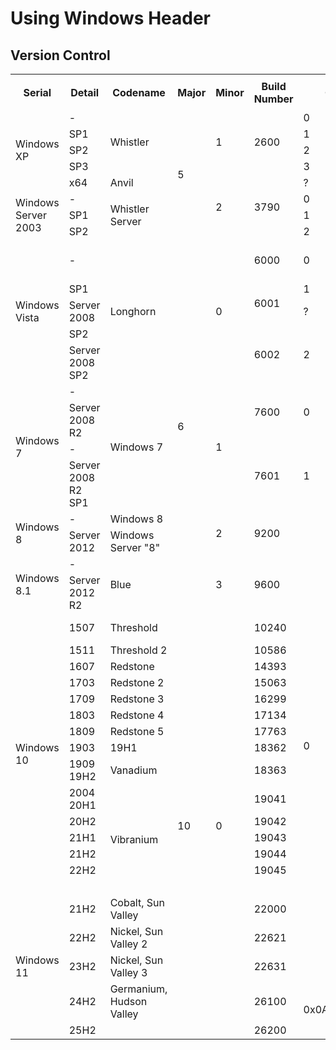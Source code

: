 # Using Windows Header

## Version Control

<table>
    <tr>
        <th rowspan="2">Serial</th>
        <th rowspan="2">Detail</th>
        <th rowspan="2">Codename</th>
        <th rowspan="2">Major</th>
        <th rowspan="2">Minor</th>
        <th rowspan="2">Build Number</th>
        <th rowspan="2">CSD</th>
        <th colspan="2">_WIN32_WINNT</th>
        <th colspan="2">NTDDI_VERSION</th>
    </tr>
    <tr>
        <th>Value</th>
        <th>Name</th>
        <th>Value</th>
        <th>Name</th>
    </tr>
    <tr>
        <td rowspan="5">Windows XP</td>
        <td>-</td>
        <td rowspan="4">Whistler</td>
        <td rowspan="8">5</td>
        <td rowspan="4">1</td>
        <td rowspan="4">2600</td>
        <td>0</td>
        <td rowspan="4">0x0501</td>
        <td rowspan="4">_WIN32_WINNT_WINXP</td>
        <td>0x05010000</td>
        <td>NTDDI_WINXP</td>
    </tr>
    <tr>
        <td>SP1</td>
        <td>1</td>
        <td>0x05010100</td>
        <td>NTDDI_WINXPSP1</td>
    </tr>
    <tr>
        <td>SP2</td>
        <td>2</td>
        <td>0x05010200</td>
        <td>NTDDI_WINXPSP2</td>
    </tr>
    <tr>
        <td>SP3</td>
        <td>3</td>
        <td>0x05010300</td>
        <td>NTDDI_WINXPSP3</td>
    </tr>
    <tr>
        <td>x64</td>
        <td>Anvil</td>
        <td rowspan="4">2</td>
        <td rowspan="4">3790</td>
        <td>?</td>
        <td rowspan="4">0x0502</td>
        <td>-</td>
        <td rowspan="2">0x05020000</td>
        <td>-</td>
    </tr>
    <tr>
        <td rowspan="3">Windows Server 2003</td>
        <td>-</td>
        <td rowspan="3">Whistler Server</td>
        <td>0</td>
        <td rowspan="3">_WIN32_WINNT_WS03</td>
        <td>NTDDI_WS03</td>
    </tr>
    <tr>
        <td>SP1</td>
        <td>1</td>
        <td>0x05020100</td>
        <td>NTDDI_WS03SP1</td>
    </tr>
    <tr>
        <td>SP2</td>
        <td>2</td>
        <td>0x05020200</td>
        <td>NTDDI_WS03SP2</td>
    </tr>
    <tr>
        <td rowspan="5">Windows Vista</td>
        <td>-</td>
        <td rowspan="5">Longhorn</td>
        <td rowspan="13">6</td>
        <td rowspan="5">0</td>
        <td>6000</td>
        <td>0</td>
        <td rowspan="5">0x0600</td>
        <td rowspan="5">_WIN32_WINNT_LONGHORN<br>_WIN32_WINNT_WIN6<br>_WIN32_WINNT_VISTA<br>_WIN32_WINNT_WS08</td>
        <td>0x06000000</td>
        <td>NTDDI_LONGHORN<br>NTDDI_WIN6<br>NTDDI_VISTA</td>
    </tr>
    <tr>
        <td>SP1</td>
        <td rowspan="2">6001</td>
        <td>1</td>
        <td rowspan="2">0x06000100</td>
        <td rowspan="2">NTDDI_WIN6SP1<br>NTDDI_VISTASP1<br>NTDDI_WS08</td>
    </tr>
    <tr>
        <td>Server 2008</td>
        <td>?</td>
    </tr>
    <tr>
        <td>SP2</td>
        <td rowspan="2">6002</td>
        <td rowspan="2">2</td>
        <td rowspan="2">0x06000200</td>
        <td rowspan="2">NTDDI_WIN6SP2<br>NTDDI_VISTASP2<br>NTDDI_WS08SP2</td>
    </tr>
    <tr>
        <td>Server 2008 SP2</td>
    </tr>
    <tr>
        <td rowspan="4">Windows 7</td>
        <td>-</td>
        <td rowspan="4">Windows 7</td>
        <td rowspan="4">1</td>
        <td rowspan="2">7600</td>
        <td rowspan="2">0</td>
        <td rowspan="4">0x0601</td>
        <td rowspan="4">_WIN32_WINNT_WIN7</td>
        <td rowspan="4">0x06010000</td>
        <td rowspan="4">NTDDI_WIN7</td>
    </tr>
    <tr>
        <td>Server 2008 R2</td>
    </tr>
    <tr>
        <td>-</td>
        <td rowspan="2">7601</td>
        <td rowspan="2">1</td>
    </tr>
    <tr>
        <td>Server 2008 R2 SP1</td>
    </tr>
    <tr>
        <td rowspan="2">Windows 8</td>
        <td>-</td>
        <td>Windows 8</td>
        <td rowspan="2">2</td>
        <td rowspan="2">9200</td>
        <td rowspan="22">0</td>
        <td rowspan="2">0x0602</td>
        <td rowspan="2">_WIN32_WINNT_WIN8</td>
        <td rowspan="2">0x06020000</td>
        <td rowspan="2">NTDDI_WIN8</td>
    </tr>
    <tr>
        <td>Server 2012</td>
        <td>Windows Server "8"</td>
    </tr>
    <tr>
        <td rowspan="2">Windows 8.1</td>
        <td>-</td>
        <td rowspan="2">Blue</td>
        <td rowspan="2">3</td>
        <td rowspan="2">9600</td>
        <td rowspan="2">0x0603</td>
        <td rowspan="2">_WIN32_WINNT_WINBLUE</td>
        <td rowspan="2">0x06030000</td>
        <td rowspan="2">NTDDI_WINBLUE</td>
    </tr>
    <tr>
        <td>Server 2012 R2</td>
    </tr>
    <tr>
        <td rowspan="15">Windows 10</td>
        <td>1507</td>
        <td>Threshold</td>
        <td rowspan="20">10</td>
        <td rowspan="20">0</td>
        <td>10240</td>
        <td rowspan="20">0x0A00</td>
        <td rowspan="2">_WIN32_WINNT_WINTHRESHOLD</td>
        <td>0x0A000000</td>
        <td>NTDDI_WIN10<br>NTDDI_WINTHRESHOLD</td>
    </tr>
    <tr>
        <td>1511</td>
        <td>Threshold 2</td>
        <td>10586</td>
        <td>0x0A000001</td>
        <td>NTDDI_WIN10_TH2</td>
    </tr>
    <tr>
        <td>1607</td>
        <td>Redstone</td>
        <td>14393</td>
        <td rowspan="19">_WIN32_WINNT_WIN10</td>
        <td>0x0A000002</td>
        <td>NTDDI_WIN10_RS1</td>
    </tr>
    <tr>
        <td>1703</td>
        <td>Redstone 2</td>
        <td>15063</td>
        <td>0x0A000003</td>
        <td>NTDDI_WIN10_RS2</td>
    </tr>
    <tr>
        <td>1709</td>
        <td>Redstone 3</td>
        <td>16299</td>
        <td>0x0A000004</td>
        <td>NTDDI_WIN10_RS3</td>
    </tr>
    <tr>
        <td>1803</td>
        <td>Redstone 4</td>
        <td>17134</td>
        <td>0x0A000005</td>
        <td>NTDDI_WIN10_RS4</td>
    </tr>
    <tr>
        <td>1809</td>
        <td>Redstone 5</td>
        <td>17763</td>
        <td>0x0A000006</td>
        <td>NTDDI_WIN10_RS5</td>
    </tr>
    <tr>
        <td>1903</td>
        <td>19H1</td>
        <td>18362</td>
        <td>0x0A000007</td>
        <td>NTDDI_WIN10_19H1</td>
    </tr>
    <tr>
        <td>1909 19H2</td>
        <td>Vanadium</td>
        <td>18363</td>
        <td>0x0A000008</td>
        <td>NTDDI_WIN10_VB</td>
    </tr>
    <tr>
        <td>2004 20H1</td>
        <td rowspan="6">Vibranium</td>
        <td>19041</td>
        <td>0x0A000009</td>
        <td>NTDDI_WIN10_MN</td>
    </tr>
    <tr>
        <td>20H2</td>
        <td>19042</td>
        <td>0x0A00000A</td>
        <td>NTDDI_WIN10_FE</td>
    </tr>
    <tr>
        <td>21H1</td>
        <td>19043</td>
        <td></td>
        <td></td>
    </tr>
    <tr>
        <td>21H2</td>
        <td>19044</td>
        <td>0x0A00000B</td>
        <td>NTDDI_WIN10_CO</td>
    </tr>
    <tr>
        <td>22H2</td>
        <td>19045</td>
        <td>0x0A00000C</td>
        <td>NTDDI_WIN10_NI</td>
    </tr>
    <tr>
        <td></td>
        <td></td>
        <td>0x0A00000D</td>
        <td>NTDDI_WIN10_CU</td>
    </tr>
    <tr>
        <td rowspan="5">Windows 11</td>
        <td>21H2</td>
        <td>Cobalt, Sun Valley</td>
        <td>22000</td>
        <td>0x0A00000E</td>
        <td>NTDDI_WIN11_ZN</td>
    </tr>
    <tr>
        <td>22H2</td>
        <td>Nickel, Sun Valley 2</td>
        <td>22621</td>
        <td>0x0A00000F</td>
        <td>NTDDI_WIN11_GA</td>
    </tr>
    <tr>
        <td>23H2</td>
        <td>Nickel, Sun Valley 3</td>
        <td>22631</td>
        <td></td>
        <td></td>
    </tr>
    <tr>
        <td>24H2</td>
        <td>Germanium, Hudson Valley</td>
        <td>26100</td>
        <td rowspan="2">0x0A000010</td>
        <td rowspan="2">NTDDI_WIN11_GE</td>
    </tr>
    <tr>
        <td>25H2</td>
        <td></td>
        <td>26200</td>
    </tr>
</table>
